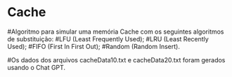 # Cache
#Algoritmo para simular uma memória Cache com os seguintes algoritmos de substituição:
#LFU (Least Frequently Used);
#LRU (Least Recently Used);
#FIFO (First In First Out);
#Random (Random Insert).

#Os dados dos arquivos cacheData10.txt e cacheData20.txt foram gerados usando o Chat GPT.
